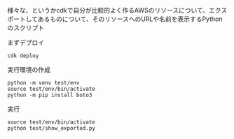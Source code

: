 
様々な、というかcdkで自分が比較的よく作るAWSのリソースについて、エクスポートしてあるものについて、そのリソースへのURLや名前を表示するPythonのスクリプト

まずデプロイ

```
cdk deploy
```

実行環境の作成

```
python -m venv test/env
source test/env/bin/activate
python -m pip install boto3
```

実行

```
source test/env/bin/activate
python test/show_exported.py
```